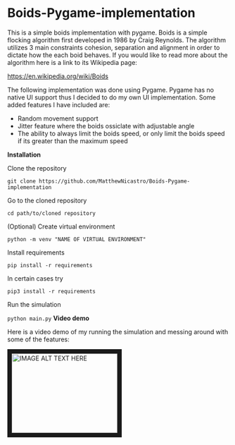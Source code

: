 # Boids-Pygame-implementation
This is a simple boids implementation with pygame. 
Boids is a simple flocking algorithm first developed in 1986 by Craig Reynolds. The algorithm utilizes 3 main constraints cohesion, separation and alignment in order to dictate how the each boid behaves. If you would like to read more about the algorithm here is a link to its Wikipedia page:

https://en.wikipedia.org/wiki/Boids

The following implementation was done using Pygame. Pygame has no native UI support thus I decided to do my own UI implementation.
Some added features I have included are: 
- Random movement support 
- Jitter feature where the boids ossiclate with adjustable angle 
- The ability to always limit the boids speed, or only limit the boids speed if its greater than the maximum speed

**Installation**

Clone the repository

```git clone https://github.com/MatthewNicastro/Boids-Pygame-implementation```

Go to the cloned repository

```cd path/to/cloned repository```

(Optional) Create virtual environment

```python -m venv "NAME OF VIRTUAL ENVIRONMENT"```

Install requirements

```pip install -r requirements```

In certain cases try

```pip3 install -r requirements```

Run the simulation

```python main.py```
**Video demo**

Here is a video demo of my running the simulation and messing around with some of the features: 

<a href="https://www.youtube.com/watch?v=Y1uMH353CgU" target="_blank"><img src="http://img.youtube.com/vi/Y1uMH353CgU/0.jpg" 
alt="IMAGE ALT TEXT HERE" width="240" height="180" border="10" /></a>
